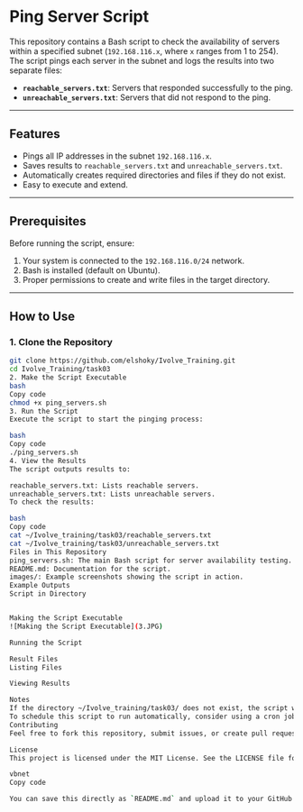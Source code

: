 # Ping Server Script

This repository contains a Bash script to check the availability of servers within a specified subnet (`192.168.116.x`, where `x` ranges from 1 to 254). The script pings each server in the subnet and logs the results into two separate files:

- **`reachable_servers.txt`**: Servers that responded successfully to the ping.
- **`unreachable_servers.txt`**: Servers that did not respond to the ping.

---

## Features

- Pings all IP addresses in the subnet `192.168.116.x`.
- Saves results to `reachable_servers.txt` and `unreachable_servers.txt`.
- Automatically creates required directories and files if they do not exist.
- Easy to execute and extend.

---

## Prerequisites

Before running the script, ensure:

1. Your system is connected to the `192.168.116.0/24` network.
2. Bash is installed (default on Ubuntu).
3. Proper permissions to create and write files in the target directory.

---

## How to Use

### 1. Clone the Repository
```bash
git clone https://github.com/elshoky/Ivolve_Training.git
cd Ivolve_Training/task03
2. Make the Script Executable
bash
Copy code
chmod +x ping_servers.sh
3. Run the Script
Execute the script to start the pinging process:

bash
Copy code
./ping_servers.sh
4. View the Results
The script outputs results to:

reachable_servers.txt: Lists reachable servers.
unreachable_servers.txt: Lists unreachable servers.
To check the results:

bash
Copy code
cat ~/Ivolve_training/task03/reachable_servers.txt
cat ~/Ivolve_training/task03/unreachable_servers.txt
Files in This Repository
ping_servers.sh: The main Bash script for server availability testing.
README.md: Documentation for the script.
images/: Example screenshots showing the script in action.
Example Outputs
Script in Directory


Making the Script Executable
![Making the Script Executable](3.JPG)

Running the Script

Result Files
Listing Files

Viewing Results

Notes
If the directory ~/Ivolve_training/task03/ does not exist, the script will create it automatically.
To schedule this script to run automatically, consider using a cron job.
Contributing
Feel free to fork this repository, submit issues, or create pull requests to contribute.

License
This project is licensed under the MIT License. See the LICENSE file for details.

vbnet
Copy code

You can save this directly as `README.md` and upload it to your GitHub repository. Let me know if you need help with additional formatting or edits!











